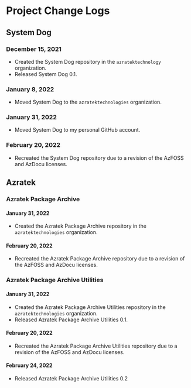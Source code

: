 # Project Change Logs
## System Dog
### December 15, 2021
- Created the System Dog repository in the `azratektechnology` organization.
- Released System Dog 0.1.
### January 8, 2022
- Moved System Dog to the `azratektechnologies` organization.
### January 31, 2022
- Moved System Dog to my personal GitHub account.
### February 20, 2022
- Recreated the System Dog repository due to a revision of the AzFOSS and AzDocu licenses.
## Azratek
### Azratek Package Archive
#### January 31, 2022
- Created the Azratek Package Archive repository in the `azratektechnologies` organization.
#### February 20, 2022
- Recreated the Azratek Package Archive repository due to a revision of the AzFOSS and AzDocu licenses.
### Azratek Package Archive Utilities
#### January 31, 2022
- Created the Azratek Package Archive Utilities repository in the `azratektechnologies` organization.
- Released Azratek Package Archive Utilities 0.1.
#### February 20, 2022
- Recreated the Azratek Package Archive Utilities repository due to a revision of the AzFOSS and AzDocu licenses.
#### February 24, 2022
- Released Azratek Package Archive Utilities 0.2
